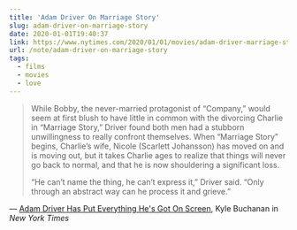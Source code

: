```yaml
---
title: 'Adam Driver On Marriage Story'
slug: adam-driver-on-marriage-story
date: 2020-01-01T19:40:37
link: https://www.nytimes.com/2020/01/01/movies/adam-driver-marriage-story.html
url: /note/adam-driver-on-marriage-story
tags:
  - films
  - movies
  - love
---
```


> While Bobby, the never-married protagonist of “Company,” would seem at first blush to have little in common with the divorcing Charlie in “Marriage Story,” Driver found both men had a stubborn unwillingness to really confront themselves. When “Marriage Story” begins, Charlie’s wife, Nicole (Scarlett Johansson) has moved on and is moving out, but it takes Charlie ages to realize that things will never go back to normal, and that he is now shouldering a significant loss.
>
> “He can’t name the thing, he can’t express it,” Driver said. “Only through an abstract way can he process it and grieve.”

— [Adam Driver Has Put Everything He's Got On Screen](https://www.nytimes.com/2020/01/01/movies/adam-driver-marriage-story.html), Kyle Buchanan in _New York Times_
